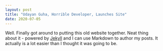 ```yaml
---
layout: post
title: "Udayan Guha, Horrible Developer, Launches Site"
date: 2020-07-05
---
```


Well. Finally got around to putting this old website together. Neat thing about it - powered by [Jekyll](http://jekyllrb.com) and I can use Markdown to author my posts. It actually is a lot easier than I thought it was going to be.
